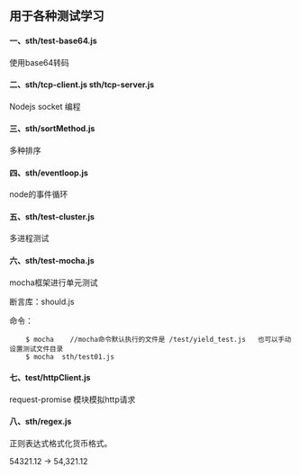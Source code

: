 ## 用于各种测试学习

#### 一、sth/test-base64.js

使用base64转码

#### 二、sth/tcp-client.js  sth/tcp-server.js

Nodejs socket 编程

#### 三、sth/sortMethod.js

多种排序

#### 四、sth/eventloop.js

node的事件循环

#### 五、sth/test-cluster.js

多进程测试

#### 六、sth/test-mocha.js
mocha框架进行单元测试

断言库：should.js

命令：
```
    $ mocha    //mocha命令默认执行的文件是 /test/yield_test.js   也可以手动设置测试文件目录
    $ mocha  sth/test01.js
```

#### 七、test/httpClient.js

request-promise 模块模拟http请求

#### 八、sth/regex.js

正则表达式格式化货币格式。

54321.12 -> 54,321.12